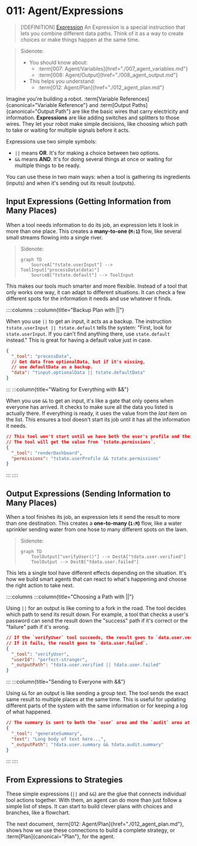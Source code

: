 # 011: Agent/Expressions

> [!DEFINITION] [Expression](./000_glossary.md)
> An Expression is a special instruction that lets you combine different data paths. Think of it as a way to create choices or make things happen at the same time.

> Sidenote:
>
> - You should know about:
>   - :term[007: Agent/Variables]{href="./007_agent_variables.md"}
>   - :term[008: Agent/Output]{href="./008_agent_output.md"}
> - This helps you understand:
>   - :term[012: Agent/Plan]{href="./012_agent_plan.md"}

Imagine you're building a robot. :term[Variable References]{canonical="Variable Reference"} and :term[Output Paths]{canonical="Output Path"} are like the basic wires that carry electricity and information. **Expressions** are like adding switches and splitters to those wires. They let your robot make simple decisions, like choosing which path to take or waiting for multiple signals before it acts.

Expressions use two simple symbols:

- `||` means **OR**. It's for making a choice between two options.
- `&&` means **AND**. It's for doing several things at once or waiting for multiple things to be ready.

You can use these in two main ways: when a tool is gathering its ingredients (inputs) and when it's sending out its result (outputs).

## Input Expressions (Getting Information from Many Places)

When a tool needs information to do its job, an expression lets it look in more than one place. This creates a **many-to-one (`M:1`)** flow, like several small streams flowing into a single river.

> Sidenote:
>
> ```mermaid
> graph TD
>     SourceA["†state.userInput"] --> ToolInput["processData(data)"]
>     SourceB["†state.default"] --> ToolInput
> ```

This makes our tools much smarter and more flexible. Instead of a tool that only works one way, it can adapt to different situations. It can check a few different spots for the information it needs and use whatever it finds.

::::columns
:::column{title="Backup Plan with ||"}

When you use `||` to get an input, it acts as a backup. The instruction `†state.userInput || †state.default` tells the system: "First, look for `state.userInput`. If you can't find anything there, use `state.default` instead." This is great for having a default value just in case.

```json
{
  "_tool": "processData",
  // Get data from optionalData, but if it's missing,
  // use defaultData as a backup.
  "data": "†input.optionalData || †state.defaultData"
}
```

:::
:::column{title="Waiting for Everything with &&"}

When you use `&&` to get an input, it's like a gate that only opens when everyone has arrived. It checks to make sure all the data you listed is actually there. If everything is ready, it uses the value from the _last_ item on the list. This ensures a tool doesn't start its job until it has all the information it needs.

```json
// This tool won't start until we have both the user's profile and their permissions.
// The tool will get the value from `†state.permissions`.
{
  "_tool": "renderDashboard",
  "permissions": "†state.userProfile && †state.permissions"
}
```

:::
::::

## Output Expressions (Sending Information to Many Places)

When a tool finishes its job, an expression lets it send the result to more than one destination. This creates a **one-to-many (`1:M`)** flow, like a water sprinkler sending water from one hose to many different spots on the lawn.

> Sidenote:
>
> ```mermaid
> graph TD
>     ToolOutput["verifyUser()"] --> DestA["†data.user.verified"]
>     ToolOutput --> DestB["†data.user.failed"]
> ```

This lets a single tool have different effects depending on the situation. It's how we build smart agents that can react to what's happening and choose the right action to take next.

::::columns
:::column{title="Choosing a Path with ||"}

Using `||` for an output is like coming to a fork in the road. The tool decides which path to send its result down. For example, a tool that checks a user's password can send the result down the "success" path if it's correct or the "failure" path if it's wrong.

```json
// If the `verifyUser` tool succeeds, the result goes to `data.user.verified`.
// If it fails, the result goes to `data.user.failed`.
{
  "_tool": "verifyUser",
  "userId": "perfect-stranger",
  "_outputPath": "†data.user.verified || †data.user.failed"
}
```

:::
:::column{title="Sending to Everyone with &&"}

Using `&&` for an output is like sending a group text. The tool sends the exact same result to multiple places at the same time. This is useful for updating different parts of the system with the same information or for keeping a log of what happened.

```json
// The summary is sent to both the `user` area and the `audit` area at once.
{
  "_tool": "generateSummary",
  "text": "Long body of text here...",
  "_outputPath": "†data.user.summary && †data.audit.summary"
}
```

:::
::::

## From Expressions to Strategies

These simple expressions (`||` and `&&`) are the glue that connects individual tool actions together. With them, an agent can do more than just follow a simple list of steps. It can start to build clever plans with choices and branches, like a flowchart.

The next document, :term[012: Agent/Plan]{href="./012_agent_plan.md"}, shows how we use these connections to build a complete strategy, or :term[Plan]{canonical="Plan"}, for the agent.
